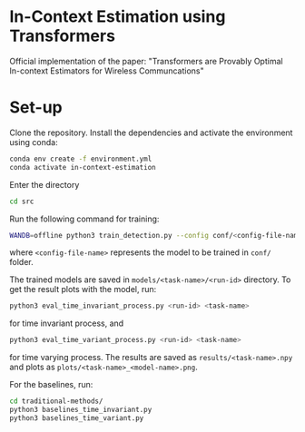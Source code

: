 # In-Context Estimation using Transformers
Official implementation of the paper: "Transformers are Provably Optimal In-context Estimators for Wireless Communcations"

# Set-up
Clone the repository. Install the dependencies and activate the environment using conda:

```bash 
conda env create -f environment.yml
conda activate in-context-estimation
```

Enter the directory
```bash 
cd src
```

Run the following command for training:
```bash
WANDB=offline python3 train_detection.py --config conf/<config-file-name>
```

where `<config-file-name>` represents the model to be trained in `conf/` folder.

The trained models are saved in `models/<task-name>/<run-id>` directory. To get the result plots with the model, run:
```bash
python3 eval_time_invariant_process.py <run-id> <task-name>
```
for time invariant process, and
```bash
python3 eval_time_variant_process.py <run-id> <task-name>
```
for time varying process. The results are saved as `results/<task-name>.npy` and plots as `plots/<task-name>_<model-name>.png`.

For the baselines, run:
```bash
cd traditional-methods/
python3 baselines_time_invariant.py
python3 baselines_time_variant.py
```



